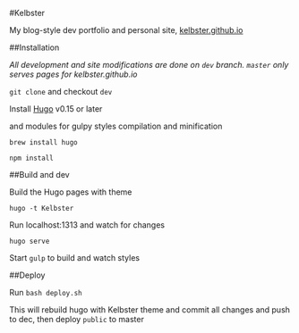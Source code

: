 

#Kelbster

My blog-style dev portfolio and personal site, [kelbster.github.io](http://kelbster.github.io)

##Installation

*All development and site modifications are done on `dev` branch. `master` only serves pages for kelbster.github.io*

`git clone` and checkout `dev`

Install [Hugo](https://gohugo.io/) v0.15 or later 

and modules for gulpy styles compilation and minification

`brew install hugo`

`npm install`

##Build and dev

Build the Hugo pages with theme

`hugo -t Kelbster`

Run localhost:1313 and watch for changes

`hugo serve`

Start `gulp` to build and watch styles

##Deploy

Run `bash deploy.sh` 

This will rebuild hugo with Kelbster theme and commit all changes and push to dec, then deploy `public` to master